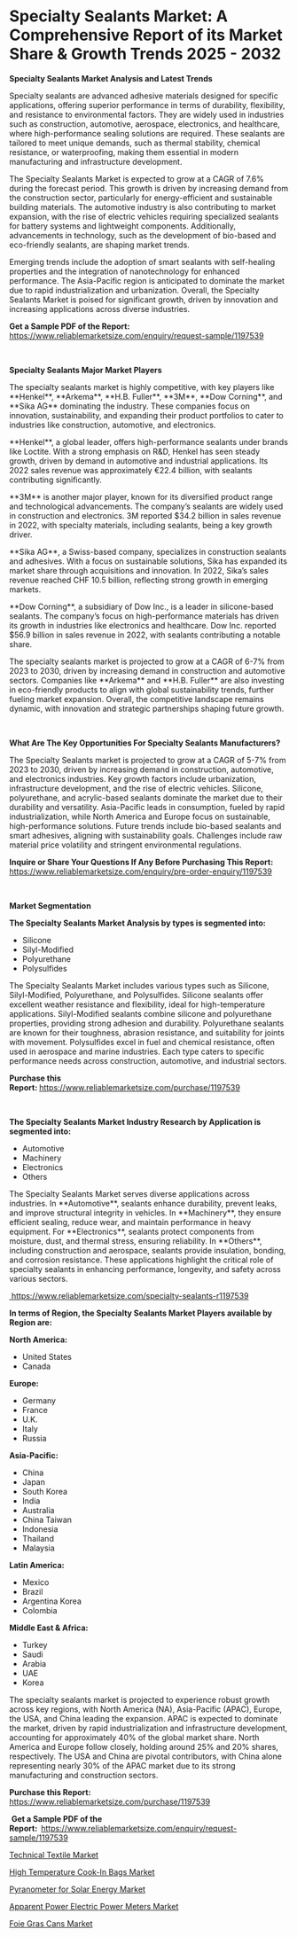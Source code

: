 <p><h1>Specialty Sealants Market: A Comprehensive Report of its Market Share & Growth Trends 2025 - 2032</h1></p><p><strong>Specialty Sealants Market Analysis and Latest Trends</strong></p>
<p><p>Specialty sealants are advanced adhesive materials designed for specific applications, offering superior performance in terms of durability, flexibility, and resistance to environmental factors. They are widely used in industries such as construction, automotive, aerospace, electronics, and healthcare, where high-performance sealing solutions are required. These sealants are tailored to meet unique demands, such as thermal stability, chemical resistance, or waterproofing, making them essential in modern manufacturing and infrastructure development.</p><p>The Specialty Sealants Market is expected to grow at a CAGR of 7.6% during the forecast period. This growth is driven by increasing demand from the construction sector, particularly for energy-efficient and sustainable building materials. The automotive industry is also contributing to market expansion, with the rise of electric vehicles requiring specialized sealants for battery systems and lightweight components. Additionally, advancements in technology, such as the development of bio-based and eco-friendly sealants, are shaping market trends.</p><p>Emerging trends include the adoption of smart sealants with self-healing properties and the integration of nanotechnology for enhanced performance. The Asia-Pacific region is anticipated to dominate the market due to rapid industrialization and urbanization. Overall, the Specialty Sealants Market is poised for significant growth, driven by innovation and increasing applications across diverse industries.</p></p>
<p><strong>Get a Sample PDF of the Report:&nbsp;</strong> <a href="https://www.reliablemarketsize.com/enquiry/request-sample/1197539?utm_campaign=2267&utm_medium=2&utm_source=Github&utm_content=ia&utm_term=26012025&utm_id=specialty-sealants">https://www.reliablemarketsize.com/enquiry/request-sample/1197539</a></p>
<p>&nbsp;</p>
<p><strong>Specialty Sealants Major Market Players</strong></p>
<p><p>The specialty sealants market is highly competitive, with key players like **Henkel**, **Arkema**, **H.B. Fuller**, **3M**, **Dow Corning**, and **Sika AG** dominating the industry. These companies focus on innovation, sustainability, and expanding their product portfolios to cater to industries like construction, automotive, and electronics.</p><p>**Henkel**, a global leader, offers high-performance sealants under brands like Loctite. With a strong emphasis on R&D, Henkel has seen steady growth, driven by demand in automotive and industrial applications. Its 2022 sales revenue was approximately €22.4 billion, with sealants contributing significantly.</p><p>**3M** is another major player, known for its diversified product range and technological advancements. The company’s sealants are widely used in construction and electronics. 3M reported $34.2 billion in sales revenue in 2022, with specialty materials, including sealants, being a key growth driver.</p><p>**Sika AG**, a Swiss-based company, specializes in construction sealants and adhesives. With a focus on sustainable solutions, Sika has expanded its market share through acquisitions and innovation. In 2022, Sika’s sales revenue reached CHF 10.5 billion, reflecting strong growth in emerging markets.</p><p>**Dow Corning**, a subsidiary of Dow Inc., is a leader in silicone-based sealants. The company’s focus on high-performance materials has driven its growth in industries like electronics and healthcare. Dow Inc. reported $56.9 billion in sales revenue in 2022, with sealants contributing a notable share.</p><p>The specialty sealants market is projected to grow at a CAGR of 6-7% from 2023 to 2030, driven by increasing demand in construction and automotive sectors. Companies like **Arkema** and **H.B. Fuller** are also investing in eco-friendly products to align with global sustainability trends, further fueling market expansion. Overall, the competitive landscape remains dynamic, with innovation and strategic partnerships shaping future growth.</p></p>
<p>&nbsp;</p>
<p><strong>What Are The Key Opportunities For Specialty Sealants Manufacturers?</strong></p>
<p><p>The Specialty Sealants market is projected to grow at a CAGR of 5-7% from 2023 to 2030, driven by increasing demand in construction, automotive, and electronics industries. Key growth factors include urbanization, infrastructure development, and the rise of electric vehicles. Silicone, polyurethane, and acrylic-based sealants dominate the market due to their durability and versatility. Asia-Pacific leads in consumption, fueled by rapid industrialization, while North America and Europe focus on sustainable, high-performance solutions. Future trends include bio-based sealants and smart adhesives, aligning with sustainability goals. Challenges include raw material price volatility and stringent environmental regulations.</p></p>
<p><strong>Inquire or Share Your Questions If Any Before Purchasing This Report:</strong> <a href="https://www.reliablemarketsize.com/enquiry/pre-order-enquiry/1197539?utm_campaign=2267&utm_medium=2&utm_source=Github&utm_content=ia&utm_term=26012025&utm_id=specialty-sealants">https://www.reliablemarketsize.com/enquiry/pre-order-enquiry/1197539</a></p>
<p>&nbsp;</p>
<p><strong>Market Segmentation</strong></p>
<p><strong>The Specialty Sealants Market Analysis by types is segmented into:</strong></p>
<p><ul><li>Silicone</li><li>Silyl-Modified</li><li>Polyurethane</li><li>Polysulfides</li></ul></p>
<p><p>The Specialty Sealants Market includes various types such as Silicone, Silyl-Modified, Polyurethane, and Polysulfides. Silicone sealants offer excellent weather resistance and flexibility, ideal for high-temperature applications. Silyl-Modified sealants combine silicone and polyurethane properties, providing strong adhesion and durability. Polyurethane sealants are known for their toughness, abrasion resistance, and suitability for joints with movement. Polysulfides excel in fuel and chemical resistance, often used in aerospace and marine industries. Each type caters to specific performance needs across construction, automotive, and industrial sectors.</p></p>
<p><strong>Purchase this Report:&nbsp;</strong><a href="https://www.reliablemarketsize.com/purchase/1197539?utm_campaign=2267&utm_medium=2&utm_source=Github&utm_content=ia&utm_term=26012025&utm_id=specialty-sealants">https://www.reliablemarketsize.com/purchase/1197539</a></p>
<p>&nbsp;</p>
<p><strong>The Specialty Sealants Market Industry Research by Application is segmented into:</strong></p>
<p><ul><li>Automotive</li><li>Machinery</li><li>Electronics</li><li>Others</li></ul></p>
<p><p>The Specialty Sealants Market serves diverse applications across industries. In **Automotive**, sealants enhance durability, prevent leaks, and improve structural integrity in vehicles. In **Machinery**, they ensure efficient sealing, reduce wear, and maintain performance in heavy equipment. For **Electronics**, sealants protect components from moisture, dust, and thermal stress, ensuring reliability. In **Others**, including construction and aerospace, sealants provide insulation, bonding, and corrosion resistance. These applications highlight the critical role of specialty sealants in enhancing performance, longevity, and safety across various sectors.</p></p>
<p><a href="https://www.reliablemarketsize.com/specialty-sealants-r1197539?utm_campaign=2267&utm_medium=2&utm_source=Github&utm_content=ia&utm_term=26012025&utm_id=specialty-sealants">&nbsp;https://www.reliablemarketsize.com/specialty-sealants-r1197539</a></p>
<p><strong>In terms of Region, the Specialty Sealants Market Players available by Region are:</strong></p>
<p>
    <p> <strong> North America: </strong>
        <ul>
            <li>United States</li>
            <li>Canada</li>
        </ul>
        </p> 
    <p> <strong> Europe: </strong>
        <ul>
            <li>Germany</li>
            <li>France</li>
            <li>U.K.</li>
            <li>Italy</li>
            <li>Russia</li>
        </ul>
        </p> 
    <p> <strong> Asia-Pacific: </strong>
        <ul>
            <li>China</li>
            <li>Japan</li>
            <li>South Korea</li>
            <li>India</li>
            <li>Australia</li>
            <li>China Taiwan</li>
            <li>Indonesia</li>
            <li>Thailand</li>
            <li>Malaysia</li>
        </ul>
        </p> 
    <p> <strong> Latin America: </strong>
        <ul>
            <li>Mexico</li>
            <li>Brazil</li>
            <li>Argentina Korea</li>
            <li>Colombia</li>
        </ul>
        </p> 
    <p> <strong> Middle East & Africa: </strong>
        <ul>
            <li>Turkey</li>
            <li>Saudi</li>
            <li>Arabia</li>
            <li>UAE</li>
            <li>Korea</li>
        </ul>
    </p>
    </p>
<p><p>The specialty sealants market is projected to experience robust growth across key regions, with North America (NA), Asia-Pacific (APAC), Europe, the USA, and China leading the expansion. APAC is expected to dominate the market, driven by rapid industrialization and infrastructure development, accounting for approximately 40% of the global market share. North America and Europe follow closely, holding around 25% and 20% shares, respectively. The USA and China are pivotal contributors, with China alone representing nearly 30% of the APAC market due to its strong manufacturing and construction sectors.</p></p>
<p><strong>Purchase this Report: </strong><a href="https://www.reliablemarketsize.com/purchase/1197539?utm_campaign=2267&utm_medium=2&utm_source=Github&utm_content=ia&utm_term=26012025&utm_id=specialty-sealants">https://www.reliablemarketsize.com/purchase/1197539</a></p>
<p>&nbsp;<strong>Get a Sample PDF of the Report:&nbsp;&nbsp;</strong><a href="https://www.reliablemarketsize.com/enquiry/request-sample/1197539?utm_campaign=2267&utm_medium=2&utm_source=Github&utm_content=ia&utm_term=26012025&utm_id=specialty-sealants">https://www.reliablemarketsize.com/enquiry/request-sample/1197539</a></p>
<p><strong></strong></p>
<p><p><a href="https://www.linkedin.com/pulse/68-cagr-forecast-forthe-technical-textile-marketfrom-2025-2032-2y56f?utm_campaign=2267&utm_medium=2&utm_source=Github&utm_content=ia&utm_term=26012025&utm_id=specialty-sealants">Technical Textile Market</a></p><p><a href="https://www.linkedin.com/pulse/high-temperature-cook-in-bags-market-trends-report-examining-6lhmf?utm_campaign=2267&utm_medium=2&utm_source=Github&utm_content=ia&utm_term=26012025&utm_id=specialty-sealants">High Temperature Cook-In Bags Market</a></p><p><a href="https://www.linkedin.com/pulse/pyranometer-solar-energy-market-growth-projections-2025-2032-stgjc?utm_campaign=2267&utm_medium=2&utm_source=Github&utm_content=ia&utm_term=26012025&utm_id=specialty-sealants">Pyranometer for Solar Energy Market</a></p><p><a href="https://www.linkedin.com/pulse/apparent-power-electric-meters-market-size-growing-cagr-81-forecast-f7qhe?utm_campaign=2267&utm_medium=2&utm_source=Github&utm_content=ia&utm_term=26012025&utm_id=specialty-sealants">Apparent Power Electric Power Meters Market</a></p><p><a href="https://www.linkedin.com/pulse/projecting-growth-trajectory-foie-gras-cans-market-size-share-oevzc?utm_campaign=2267&utm_medium=2&utm_source=Github&utm_content=ia&utm_term=26012025&utm_id=specialty-sealants">Foie Gras Cans Market</a></p></p>